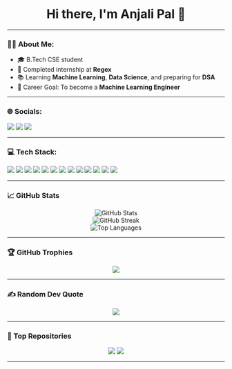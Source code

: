 
<!-- GitHub Profile README for Anjali Pal -->

<h1 align="center">Hi there, I'm Anjali Pal 👋</h1>

---

### 🙋‍♀️ About Me:
- 🎓 B.Tech CSE student
- 🤖 Completed internship at <b>Regex</b>
- 📚 Learning <b>Machine Learning</b>, <b>Data Science</b>, and preparing for <b>DSA</b>
- 🎯 Career Goal: To become a <b>Machine Learning Engineer</b>

---

### 🌐 Socials:
<p align="left">
  <img src="https://img.shields.io/badge/LinkedIn-0A66C2?style=for-the-badge&logo=linkedin&logoColor=white"/>
  <img src="https://img.shields.io/badge/X-1DA1F2?style=for-the-badge&logo=twitter&logoColor=white"/>
  <img src="https://img.shields.io/badge/LeetCode-FFA116?style=for-the-badge&logo=leetcode&logoColor=black"/>
</p>

---

### 💻 Tech Stack:
<p align="left">
  <img src="https://img.shields.io/badge/Python-3776AB?style=for-the-badge&logo=python&logoColor=white"/>
  <img src="https://img.shields.io/badge/Pandas-150458?style=for-the-badge&logo=pandas&logoColor=white"/>
  <img src="https://img.shields.io/badge/Numpy-013243?style=for-the-badge&logo=numpy&logoColor=white"/>
  <img src="https://img.shields.io/badge/Matplotlib-11557C?style=for-the-badge&logo=matplotlib&logoColor=white"/>
  <img src="https://img.shields.io/badge/Scikit--Learn-F7931E?style=for-the-badge&logo=scikitlearn&logoColor=black"/>
  <img src="https://img.shields.io/badge/AWS-FF9900?style=for-the-badge&logo=amazonaws&logoColor=white"/>
  <img src="https://img.shields.io/badge/S3-569A31?style=for-the-badge&logo=amazon-s3&logoColor=white"/>
  <img src="https://img.shields.io/badge/Lambda-F29111?style=for-the-badge&logo=aws-lambda&logoColor=white"/>
  <img src="https://img.shields.io/badge/Git-F05032?style=for-the-badge&logo=git&logoColor=white"/>
  <img src="https://img.shields.io/badge/GitHub-181717?style=for-the-badge&logo=github&logoColor=white"/>
  <img src="https://img.shields.io/badge/GitHub%20Actions-2088FF?style=for-the-badge&logo=github-actions&logoColor=white"/>
  <img src="https://img.shields.io/badge/VSCode-007ACC?style=for-the-badge&logo=visual-studio-code&logoColor=white"/>
  <img src="https://img.shields.io/badge/Jupyter-F37626?style=for-the-badge&logo=jupyter&logoColor=white"/>
</p>

---

### 📈 GitHub Stats
<p align="center">
  <img src="https://github-readme-stats.vercel.app/api?username=Anjalipal12&show_icons=true&theme=tokyonight" alt="GitHub Stats" />
  <br/>
  <img src="https://github-readme-streak-stats.herokuapp.com/?user=Anjalipal12&theme=tokyonight" alt="GitHub Streak" />
  <br/>
  <img src="https://github-readme-stats.vercel.app/api/top-langs/?username=Anjalipal12&layout=compact&theme=tokyonight" alt="Top Languages" />
</p>

---

### 🏆 GitHub Trophies
<p align="center">
  <img src="https://github-profile-trophy.vercel.app/?username=Anjalipal12&theme=tokyonight" />
</p>

---

### ✍️ Random Dev Quote
<p align="center">
  <img src="https://quotes-github-readme.vercel.app/api?type=horizontal&theme=tokyonight" />
</p>

---

### 📌 Top Repositories
<p align="center">
  <a href="https://github.com/Anjalipal12/BEDROCK_PROJECT"><img src="https://github-readme-stats.vercel.app/api/pin/?username=Anjalipal12&repo=BEDROCK_PROJECT&theme=tokyonight" /></a>
  <a href="https://github.com/Anjalipal12/Chatbot"><img src="https://github-readme-stats.vercel.app/api/pin/?username=Anjalipal12&repo=Chatbot&theme=tokyonight" /></a>
</p>

---
